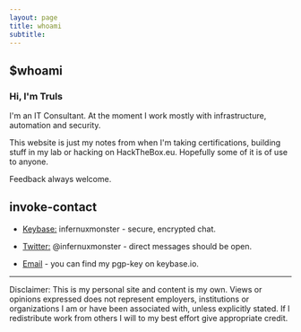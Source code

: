 ```yaml
---
layout: page
title: whoami
subtitle: 
---
```


## $whoami

### Hi, I'm Truls

I'm an IT Consultant. At the moment I work mostly with infrastructure, automation and security.

This website is just my notes from when I'm taking certifications, building stuff in my lab or hacking on HackTheBox.eu.
Hopefully some of it is of use to anyone.

Feedback always welcome.

## invoke-contact

* [Keybase:](https://keybase.io/infernuxmonster) infernuxmonster - secure, encrypted chat.
  
* [Twitter:](https://twitter.com/infernuxmonster) @infernuxmonster - direct messages should be open.
  
* [Email](mailto:YmxvZ0BpbmZlcm51eC5ubw==) - you can find my pgp-key on keybase.io.

---

Disclaimer: This is my personal site and content is my own. Views or opinions expressed does not represent employers, institutions or organizations I am or have been associated with, unless explicitly stated. If I redistribute work from others I will to my best effort give appropriate credit.